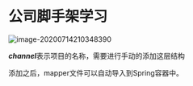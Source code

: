 # 公司脚手架学习

<img src="C:\Users\yuangong\AppData\Roaming\Typora\typora-user-images\image-20200714210348390.png" alt="image-20200714210348390"  />

***channel***表示项目的名称，需要进行手动的添加这层结构

添加之后，mapper文件可以自动导入到Spring容器中。